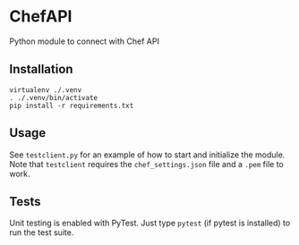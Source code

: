 # ChefAPI

Python module to connect with Chef API

## Installation

```
virtualenv ./.venv
. ./.venv/bin/activate
pip install -r requirements.txt
```

## Usage
See `testclient.py` for an example of how to start and initialize the module.
Note that `testclient` requires the `chef_settings.json` file and a `.pem` file to work.

## Tests
Unit testing is enabled with PyTest. Just type `pytest` (if pytest is installed) to run the test suite.
